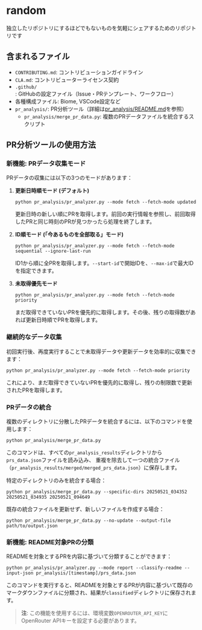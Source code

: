 # random

独立したリポジトリにするほどでもないものを気軽にシェアするためのリポジトリです

## 含まれるファイル

- `CONTRIBUTING.md`: コントリビューションガイドライン
- `CLA.md`: コントリビューターライセンス契約
- `.github/`: GitHubの設定ファイル（Issue・PRテンプレート、ワークフロー）
- 各種構成ファイル: Biome, VSCode設定など
- `pr_analysis/`: PR分析ツール（詳細は[pr_analysis/README.md](pr_analysis/README.md)を参照）
  - `pr_analysis/merge_pr_data.py`: 複数のPRデータファイルを統合するスクリプト

## PR分析ツールの使用方法

### 新機能: PRデータ収集モード

PRデータの収集には以下の3つのモードがあります：

1. **更新日時順モード (デフォルト)**
   ```
   python pr_analysis/pr_analyzer.py --mode fetch --fetch-mode updated
   ```
   更新日時の新しい順にPRを取得します。前回の実行情報を参照し、前回取得したPRと同じ時刻のPRが見つかったら処理を終了します。

2. **ID順モード (「今あるものを全部取る」モード)**
   ```
   python pr_analysis/pr_analyzer.py --mode fetch --fetch-mode sequential --ignore-last-run
   ```
   ID1から順に全PRを取得します。`--start-id`で開始IDを、`--max-id`で最大IDを指定できます。

3. **未取得優先モード**
   ```
   python pr_analysis/pr_analyzer.py --mode fetch --fetch-mode priority
   ```
   まだ取得できていないPRを優先的に取得します。その後、残りの取得数があれば更新日時順でPRを取得します。

### 継続的なデータ収集

初回実行後、再度実行することで未取得データや更新データを効率的に収集できます：

```
python pr_analysis/pr_analyzer.py --mode fetch --fetch-mode priority
```

これにより、まだ取得できていないPRを優先的に取得し、残りの制限数で更新されたPRを取得します。

### PRデータの統合

複数のディレクトリに分散したPRデータを統合するには、以下のコマンドを使用します：

```
python pr_analysis/merge_pr_data.py
```

このコマンドは、すべての`pr_analysis_results`ディレクトリから`prs_data.json`ファイルを読み込み、
重複を除去して一つの統合ファイル（`pr_analysis_results/merged/merged_prs_data.json`）に保存します。

特定のディレクトリのみを統合する場合：

```
python pr_analysis/merge_pr_data.py --specific-dirs 20250521_034352 20250521_034935 20250521_094649
```

既存の統合ファイルを更新せず、新しいファイルを作成する場合：

```
python pr_analysis/merge_pr_data.py --no-update --output-file path/to/output.json
```

### 新機能: README対象PRの分類

READMEを対象とするPRを内容に基づいて分類することができます：

```
python pr_analysis/pr_analyzer.py --mode report --classify-readme --input-json pr_analysis/[timestamp]/prs_data.json
```

このコマンドを実行すると、READMEを対象とするPRが内容に基づいて既存のマークダウンファイルに分類され、結果が`classified`ディレクトリに保存されます。

> **注**: この機能を使用するには、環境変数`OPENROUTER_API_KEY`にOpenRouter APIキーを設定する必要があります。
